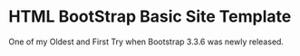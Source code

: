 # HTML BootStrap Basic Site Template
One of my Oldest and First Try when Bootstrap 3.3.6 was newly released.
